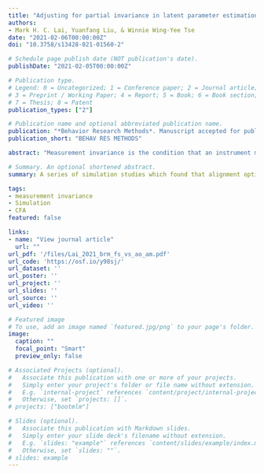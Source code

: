 ```yaml
---
title: "Adjusting for partial invariance in latent parameter estimation: Comparing forward specification search and approximate invariance methods"
authors:
- Mark H. C. Lai, Yuanfang Liu, & Winnie Wing-Yee Tse
date: "2021-02-06T00:00:00Z"
doi: "10.3758/s13428-021-01560-2"

# Schedule page publish date (NOT publication's date).
publishDate: "2021-02-05T00:00:00Z"

# Publication type.
# Legend: 0 = Uncategorized; 1 = Conference paper; 2 = Journal article;
# 3 = Preprint / Working Paper; 4 = Report; 5 = Book; 6 = Book section;
# 7 = Thesis; 8 = Patent
publication_types: ["2"]

# Publication name and optional abbreviated publication name.
publication: "*Behavior Research Methods*. Manuscript accepted for publication"
publication_short: "BEHAV RES METHODS"

abstract: "Measurement invariance is the condition that an instrument measures a target construct in the same way across subgroups, settings, and time. In psychological measurement, usually only partial, but not full, invariance is achieved, which potentially biases subsequent parameter estimations and statistical inferences. Although existing literature shows that a correctly specified partial invariance model can remove such biases, it ignores the model uncertainty in the specification search step: flagging the wrong items may lead to additional bias and variability in subsequent inferences. On the other hand, several new approaches, including Bayesian approximate invariance and alignment optimization methods, have been proposed; these methods use an *approximate* invariance model to adjust for partial measurement invariance without the need to directly identify noninvariant items. However, there has been limited research on these methods in situations with a small number of groups. In this paper, we conducted three systematic simulation studies to compare five methods for adjusting partial invariance. While specification search performed reasonably well when the proportion of noninvariant parameters was no more than 1/3, alignment optimization overall performed best across conditions in terms of efficiency of parameter estimates, confidence interval coverage, and Type I error rates. In addition, the Bayesian version of alignment optimization performed best for estimating latent means and variances in small-sample and low-reliability conditions. We thus recommend the use of the alignment optimization methods for adjusting partial invariance when comparing latent constructs across a few groups."

# Summary. An optional shortened abstract.
summary: A series of simulation studies which found that alignment optimization works well for adjusting for measurement noninvariance in few groups.

tags:
- measurement invariance
- Simulation
- CFA
featured: false

links:
- name: "View journal article"
  url: ""
url_pdf: '/files/Lai_2021_brm_fs_vs_ao_am.pdf'
url_code: 'https://osf.io/y98sj/'
url_dataset: ''
url_poster: ''
url_project: ''
url_slides: ''
url_source: ''
url_video: ''

# Featured image
# To use, add an image named `featured.jpg/png` to your page's folder. 
image:
  caption: ""
  focal_point: "Smart"
  preview_only: false

# Associated Projects (optional).
#   Associate this publication with one or more of your projects.
#   Simply enter your project's folder or file name without extension.
#   E.g. `internal-project` references `content/project/internal-project/index.md`.
#   Otherwise, set `projects: []`.
# projects: ["bootmlm"]

# Slides (optional).
#   Associate this publication with Markdown slides.
#   Simply enter your slide deck's filename without extension.
#   E.g. `slides: "example"` references `content/slides/example/index.md`.
#   Otherwise, set `slides: ""`.
# slides: example
---
```


<!--

Supplementary notes can be added here, including [code and math](https://sourcethemes.com/academic/docs/writing-markdown-latex/).

-->
